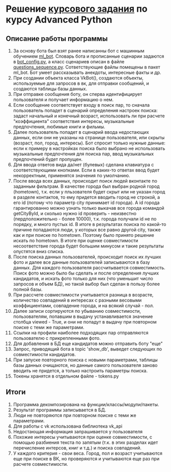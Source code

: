 # Решение [курсового задания](https://github.com/netology-code/py-advanced-diplom/tree/new_diplom) по курсу Advanced Python
## Описание работы программы
1. За основу бота был взят ранее написанны бот с машинным обучением [ml_bot](). Словарь бота и прописанные сценарии задаются в  [bot_config.py](), а класс сценариев описан в файле [questions_sequence.py](). Сответствующие файлы помещены в пакет ml_bot. Бот умеет рассказывать анекдоты, интересные факты и др.
2. При создании объекта класса VkBot(), создаются объекты, используемые для запросов в вк, для отправки сообщений, и создаются таблицы базы данных.
3. При отправке сообщения боту, он сперва идентифицирует пользователя и получает информацию о нем.
4. Если сообщение соответствует входу в поиск пар, то сначала пользователь попадет в сценарий определения настроек поиска: задаст начальный и конечный возраст, использовать ли при расчете "коэффициента" соответствия интересы, музыкальные предпочтения, любимые книги и фильмы.
5. Далее пользователь попадет в сценарий ввода недостающих данных, если они не указаны на странице пользователя, или скрыты (возраст, пол, город, интересы). Бот спросит только нужные данные: если к примеру в настройках поиска было выбрано не использовать музыкальные предпочтения для поиска пар, ввод музыкальных предпочтений будет пропущен. 
6. Для ввода ответов вида да/нет (булевых) сделана клавиатура с соответствующими кнопками. Если в каких-то ответах ввод будет некорректным, применятся значения по умолчанию.
7. После ввода всех данных, происходит поиск людей  вконтакте по заданным фильтрам. 
   В качестве города был выбран родной город (hometown), т.к. если у пльзователя будет скрыт или не указан город в разделе контактов, то ему придется вводить город не строкой, а его id (потому что параметр  city принимает id города). А id города гарантированно можно узнать только выкачав все города командой getCityById, и сколько нужно id проверить - неизвестно (пердположительно - более 10000), т.к. города получали id не по порядку, и много пустых id. В итоге в результатах поиска по какой-то причине попадаются люди, у которых все равно другой city, также как и при поиске по hometown. Поэтому было принято решение искать по hometown. В итоге при оценке совместимости несоответствие города будет большим минусом и такие результаты опустятся вниз списка.
6. После поиска данных пользователей, происходит поиск их лучших фото и далее все данные пользователей записываются в базу данных. Для каждого пользователя рассчитывается совместимость. Поиск фото можно было бы сделать и после определения лучших кандидатов, и искать фото только для них (что уменьшит число запросов и объем БД), но такой выбор  был сделан в пользу более полной базы.
7. При рассчете совместимости учитывается разница в возрасте, количество совпадений в интересах с разными весовыми коэффициентами, совпадение города, и на всякий случай - пол.
8. Далее записи сортируются по убыванию совместимости, пользователям, попавшим в выдачу устанавливается значение столбца viewed - True, и они не попадут в выдачу при повторном поиске с теми же параметрами.
9. Ссылки на профили наиболее подходящих пар отправляются пользователю с прикрепленными фото.
10. Для добавления в БД еще кандидатов можно отправить боту "еще"
11. Запрос, приводящий бота в  topic 'show_db', выведет следующих по совместимости кандидатов.
12. При запуске повторного поиска с новыми параметрами, таблицы базы данных очищаются, но данные самого пользователя заново вводить не придется, а только настроить параметры поиска.
13. Токены хранятся в отдельном файле - tokens.py
## Итоги
1. Программа декомпозирована на функции/классы/модули/пакеты.
1. Результат программы записывается в БД.
1. Люди не повторяются при повторном поиске с теми же параметрами.
1. Для работы с vk использована библиотека vk_api
1. Недостающая информация запрашивается у пользователя
1. Похожие интересы учитываются при оценке совместимости, с помощью разбиения текста по запятым (т.к. в этих разделах идет перечисление интерсов, книг и т.д.) и поиска совпадений. 
1. У каждого критерия - свои веса. Город, пол и возраст учитываются еще при поиске  в ВК, но проверяются и учитываются еще раз при расчете совместимости.
